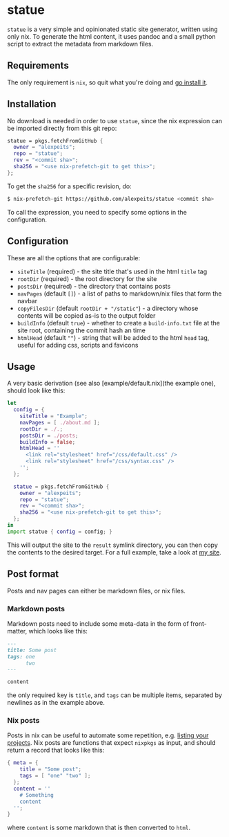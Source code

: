 # statue

`statue` is a very simple and opinionated static site generator, written using
only nix. To generate the html content, it uses pandoc and a small python script
to extract the metadata from markdown files.

## Requirements

The only requirement is `nix`, so quit what you're doing and
[go install it](https://nixos.org/nix/download.html).

## Installation

No download is needed in order to use `statue`, since the nix expression can be
imported directly from this git repo:

```nix
statue = pkgs.fetchFromGitHub {
  owner = "alexpeits";
  repo = "statue";
  rev = "<commit sha>";
  sha256 = "<use nix-prefetch-git to get this>";
};
```

To get the `sha256` for a specific revision, do:

```bash
$ nix-prefetch-git https://github.com/alexpeits/statue <commit sha>
```

To call the expression, you need to specify some options in the configuration.

## Configuration

These are all the options that are configurable:

* `siteTitle` (required) - the site title that's used in the html `title` tag
* `rootDir` (required) - the root directory for the site
* `postsDir` (required) - the directory that contains posts
* `navPages` (default `[]`) - a list of paths to markdown/nix files that form
  the navbar
* `copyFilesDir` (default `rootDir + "/static"`) - a directory whose contents
  will be copied as-is to the output folder
* `buildInfo` (default `true`) - whether to create a `build-info.txt` file at
  the site root, containing the commit hash an time
* `htmlHead` (default `""`) - string that will be added to the html `head` tag,
  useful for adding css, scripts and favicons

## Usage

A very basic derivation (see also [example/default.nix](the example one), should
look like this:

```nix
let
  config = {
    siteTitle = "Example";
    navPages = [ ./about.md ];
    rootDir = ./.;
    postsDir = ./posts;
    buildInfo = false;
    htmlHead = ''
      <link rel="stylesheet" href="/css/default.css" />
      <link rel="stylesheet" href="/css/syntax.css" />
    '';
  };

  statue = pkgs.fetchFromGitHub {
    owner = "alexpeits";
    repo = "statue";
    rev = "<commit sha>";
    sha256 = "<use nix-prefetch-git to get this>";
  };
in
import statue { config = config; }
```

This will output the site to the `result` symlink directory, you can then copy
the contents to the desired target. For a full example, take a look at
[my site](https://github.com/alexpeits/alexpeits.github.io).

## Post format

Posts and nav pages can either be markdown files, or nix files.

### Markdown posts

Markdown posts need to include some meta-data in the form of front-matter, which
looks like this:

```markdown
---
title: Some post
tags: one
      two
---

content
```

the only required key is `title`, and `tags` can be multiple items, separated
by newlines as in the example above.

### Nix posts

Posts in nix can be useful to automate some repetition, e.g.
[listing your projects](https://github.com/alexpeits/alexpeits.github.io/projects.nix).
Nix posts are functions that expect `nixpkgs` as input, and should return a
record that looks like this:

```nix
{ meta = {
    title = "Some post";
    tags = [ "one" "two" ];
  };
  content = ''
    # Something
    content
  '';
}
```

where `content` is some markdown that is then converted to `html`.
